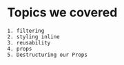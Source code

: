 # Topics we covered

    1. filtering
    2. styling inline
    3. reusability
    4. props
    5. Destructuring our Props
